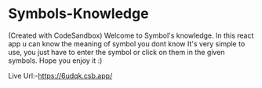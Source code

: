 # Symbols-Knowledge
(Created with CodeSandbox)
Welcome to Symbol's knowledge. In this react app u can know the meaning of symbol you dont know
It's very simple to use, you just have to enter the symbol or click on them in the given symbols.
Hope you enjoy it :)

Live Url:-https://6udqk.csb.app/
